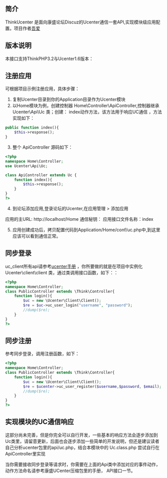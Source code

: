 ﻿## 简介

ThinkUcenter 是面向康盛论坛Discuz的Ucenter通信一套API,实现模块级应用配置。项目作者[吾爱](http://ekan001.com)

## 版本说明

本接口支持ThinkPHP3.2与Ucenter1.6版本：

## 注册应用

可根据项目示例注册应用，具体步骤：
1) 复制Ucenter目录到你的Application目录作为Ucenter模块
2) 以Home模块为例，创建控制器 Home\Controller\ApiController,控制器继承 Ucenter\Api\Uc 类；创建：
index动作方法，该方法用于响应UC通信 ，方法实现如下：
```Php
public function index(){
    $this->response();
}
```
3) 整个 ApiController 源码如下：
```Php
<?php
namespace Home\Controller;
use Ucenter\Api\Uc;

class ApiController extends Uc {
	function index(){
        $this->response();
    }
}
?>
```
4) 到论坛添加应用,登录论坛的Ucenter,在应用管理 > 添加应用

应用的主URL: http://localhost/Home
通信秘钥：
应用接口文件名称：index

5) 应用创建成功后，拷贝配置代码到Application/Home/conf/uc.php中,到这里应该可以看到通信正常。

## 同步登录

uc_client所有api请参考[ucenter手册](http://www.discuz.net/forum.php?mod=attachment&aid=MjM5MjUzfDdkYjg2ODVjfDE0NDYwMTEyNjN8MzA4NTQyfDg3OTIzNw%3D%3D) ，你所要做的就是在项目中实例化 Ucenter\client\client 类，通过类调用接口函数，如下：：
```php
<?php
namespace Home\Controller; 
class PublicController extends \Think\Controller{
    function login(){
        $uc = new \Ucenter\Client\Client();
        $re = $uc->uc_user_login("username", "password");
        //dump($re);
    }
}
?>
```


## 同步注册
参考同步登录，调用注册函数，如下：
```php
<?php
namespace Home\Controller; 
class PublicController extends \Think\Controller{
    function login(){
        $uc = new \Ucenter\Client\Client();
        $re = $ucenter->uc_user_register($username,$password, $email);
        //dump($re);
    }
}
?>
```

## 实现模块的UC通信响应

这部分尚未完善，但是你完全可以自行开发，一些基本的响应方法会逐步添加到Uc类里，请留意更新，后面也会逐步添加一些简单的开发说明，但还是建议读者自己分析ucenter包里的api/uc.php，结合本模块中的 Uc.class.php 尝试自行在ApiController里实现

当你需要接收同步登录等请求时，你需要在上面的Api类中添加对应的事件动作，动作方法命名请参考康盛UCenter压缩包里的手册， API接口一节。